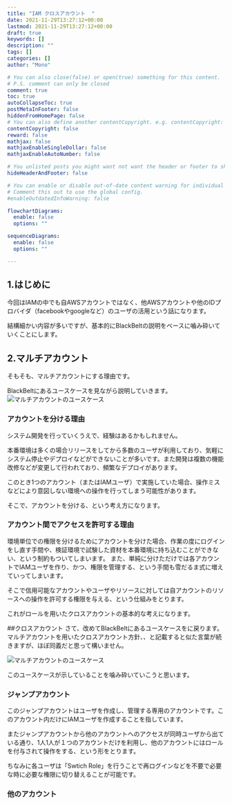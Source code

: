 ```yaml
---
title: "IAM クロスアカウント  "
date: 2021-11-29T13:27:12+00:00
lastmod: 2021-11-29T13:27:12+00:00
draft: true
keywords: []
description: ""
tags: []
categories: []
author: "Mono"

# You can also close(false) or open(true) something for this content.
# P.S. comment can only be closed
comment: true
toc: true
autoCollapseToc: true
postMetaInFooter: false
hiddenFromHomePage: false
# You can also define another contentCopyright. e.g. contentCopyright: "This is another copyright."
contentCopyright: false
reward: false
mathjax: false
mathjaxEnableSingleDollar: false
mathjaxEnableAutoNumber: false

# You unlisted posts you might want not want the header or footer to show
hideHeaderAndFooter: false

# You can enable or disable out-of-date content warning for individual post.
# Comment this out to use the global config.
#enableOutdatedInfoWarning: false

flowchartDiagrams:
  enable: false
  options: ""

sequenceDiagrams: 
  enable: false
  options: ""

---
```


<!--more-->
## 1.はじめに
今回はIAMの中でも自AWSアカウントではなく、他AWSアカウントや他のIDプロバイダ（facebookやgoogleなど）のユーザの活用という話になります。

結構細かい内容が多いですが、基本的にBlackBeltの説明をベースに嚙み砕いていくことにします。

## 2.マルチアカウント
そもそも、マルチアカウントにする理由です。

BlackBeltにあるユースケースを見ながら説明していきます。
![マルチアカウントのユースケース](/img/iam/iam-06.jpg)

### アカウントを分ける理由
システム開発を行っていくうえで、経験はあるかもしれません。

本番環境は多くの場合リリースをしてから多数のユーザが利用しており、気軽にシステム停止やデプロイなどができないことが多いです。また開発は複数の機能改修などが変更して行われており、頻繁なデプロイがあります。

このとき1つのアカウント（またはIAMユーザ）で実施していた場合、操作ミスなどにより意図しない環境への操作を行ってしまう可能性があります。

そこで、アカウントを分ける、という考え方になります。

### アカウント間でアクセスを許可する理由
環境単位での権限を分けるためにアカウントを分けた場合、作業の度にログインをし直す手間や、検証環境で試験した資材を本番環境に持ち込むことができない、という制約もついてしまいます。
また、単純に分けただけでは各アカウントでIAMユーザを作り、かつ、権限を管理する、という手間も雪だるま式に増えていってしまいます。

そこで信用可能なアカウントやユーザやリソースに対しては自アカウントのリソースへの操作を許可する権限を与える、という仕組みをとります。

これがロールを用いたクロスアカウントの基本的な考えになります。

##クロスアカウント
さて、改めてBlackBeltにあるユースケースをに戻ります。
マルチアカウントを用いたクロスアカウント方針、、と記載すると似た言葉が続きますが、ほぼ同義だと思って構いません。

![マルチアカウントのユースケース](/img/iam/iam-06.jpg)

このユースケースが示していることを噛み砕いていこうと思います。

### ジャンプアカウント
このジャンプアカウントはユーザを作成し、管理する専用のアカウントです。このアカウント内だけにIAMユーザを作成することを指しています。

またジャンプアカウントから他のアカウントへのアクセスが同時ユーザから出ている通り、1人1人が１つのアカウントだけを利用し、他のアカウントにはロールを付与されて操作をする、という形をとります。

ちなみに各ユーザは「Swtich Role」を行うことで再ログインなどを不要で必要な時に必要な権限に切り替えることが可能です。

### 他のアカウント 